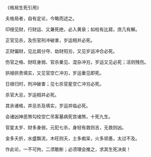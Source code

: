 《格局生死引用》

夫格局者，自有定论，今略而述之。

印绶见财，行财运、又兼死绝，必入黄泉；如柱有比肩，庶几有解。

正官见杀，及伤官刑冲破害，岁运相并必死。

正财偏财，见比肩分夺、劫财阳刃，又见岁运冲合必死。

伤官之格、财旺身弱、官杀重见、混杂冲刃，岁运又见必死；活则残伤。

拱禄拱贵填实，又见官空亡冲刃，岁运重见即死。

日禄归时，刑冲破害；见七杀官星空亡冲刃必死。

杀官大忌，岁运相并必死。

其余诸格，并忌杀及填实，岁运并临必死。

会诸凶神恶煞勾绞空亡吊客墓病死宫诸煞，十死九生。

官星太岁、财多身弱，元犯七杀，身轻有救则吉，无救则凶。

金多夭折，水盛飘流，木旺则夭，土多痴呆，火多顽愚，太过不及。

作此论，一不可拘，二须敢断；必须理会推之，求其生死决矣！

